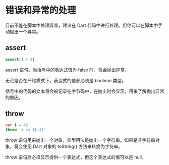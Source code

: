 # 错误和异常的处理

目前不能在脚本中处理异常，建议在 Dart 代码中进行处理。但你可以在脚本中手动抛出一个异常。

## assert

```dart
assert(1 > 5)
```

assert 语句，当括号中的表达式值为 false 时，将会抛出异常。

无论是否在严格模式下，表达式的值都必须是 boolean 类型。

括号中的代码的文本将会被记录在字节码中，在抛出时会显示，用来了解抛出异常的原因。

## throw

```dart
var i = 42
throw 'i is ${i}!'
```

throw 语句用来抛出一个对象，典型用法是抛出一个字符串。如果是非字符串对象，将会使用 Dart 对象的 toString() 方法来转换为字符串。

throw 语句后必须显示提供一个表达式，但这个表达式的值可以是 null。
